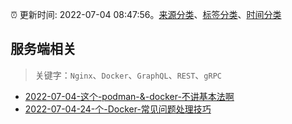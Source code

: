 :alarm_clock: 更新时间: 2022-07-04 08:47:56。[来源分类](../README.md)、[标签分类](../TAGS.md)、[时间分类](../TIMELINE.md)

## 服务端相关


> 关键字：`Nginx`、`Docker`、`GraphQL`、`REST`、`gRPC`



- [2022-07-04-这个-podman-&-docker-不讲基本法啊](https://www.v2ex.com/t/863999) 
- [2022-07-04-24-个-Docker-常见问题处理技巧](https://toutiao.io/k/qvb6v50) 